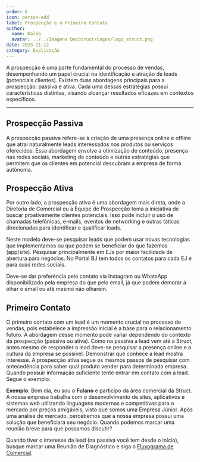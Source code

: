 ```yaml
---
order: 6
icon: person-add
label: Prospecção e o Primeiro Contato
author:
  name: Kaleb
  avatar: ../../Imagens DocStruct/Logos/logo_struct.png
date: 2023-11-12
category: Explicação
---
```


A prospecção é uma parte fundamental do processo de vendas, desempenhando um papel crucial na identificação e atração de leads (potenciais clientes). Existem duas abordagens principais para a prospecção: passiva e ativa. Cada uma dessas estratégias possui características distintas, visando alcançar resultados eficazes em contextos específicos.

---

## Prospecção Passiva

A prospecção passiva refere-se à criação de uma presença online e offline que atrai naturalmente leads interessados nos produtos ou serviços oferecidos. Essa abordagem envolve a otimização de conteúdo, presença nas redes sociais, marketing de conteúdo e outras estratégias que permitem que os clientes em potencial descubram a empresa de forma autônoma.

## Prospecção Ativa

Por outro lado, a prospecção ativa é uma abordagem mais direta, onde a Diretoria de Comercial ou a Equipe de Prospecção toma a iniciativa de buscar proativamente clientes potenciais. Isso pode incluir o uso de chamadas telefônicas, e-mails, eventos de networking e outras táticas direcionadas para identificar e qualificar leads.

Neste modelo deve-se pesquisar leads que podem usar novas tecnologias que implementamos ou que podem se beneficiar do que fazemos (app/site). Pesquisar principalmente em EJs por maior facilidade de abertura para negócios. No Portal BJ tem todos os contatos para cada EJ e para suas redes sociais.

Deve-se dar preferência pelo contato via Instagram ou WhatsApp disponibilizado pela empresa do que pelo email, já que podem demorar a olhar o email ou até mesmo não olharem.

## Primeiro Contato

O primeiro contato com um lead é um momento crucial no processo de vendas, pois estabelece a impressão inicial é a base para o relacionamento futuro. A abordagem desse momento pode variar dependendo do contexto da prospecção (passiva ou ativa). Como na passiva a lead vem até à Struct, antes mesmo de responder a lead deve-se pesquisar a presença online e a cultura da empresa se possível. Demonstrar que conhece a lead mostra interesse. A prospecção ativa segue os mesmos passos de pesquisar com antecedência para saber qual produto vender para determinada empresa. Quando possuir informação suficiente tente entrar em contato com a lead. Segue o exemplo:

**Exemplo**: Bom dia, eu sou o **Fulano** e participo da área comercial da Struct. A nossa empresa trabalha com o desenvolvimento de sites, aplicativos e sistemas web utilizando linguagens modernas e competitivas para o mercado por preços amigáveis, visto que somos uma Empresa Júnior. Após uma análise de mercado, percebemos que a nossa empresa possui uma solução que beneficiará seu negócio. Quando podemos marcar uma reunião breve para que possamos discutir?

Quando tiver o interesse da lead (na passiva você tem desde o início), busque marcar uma Reunião de Diagnóstico e siga o [Fluxograma de Comercial](/Diretorias/Diretoria-Comercial/fluxograma).